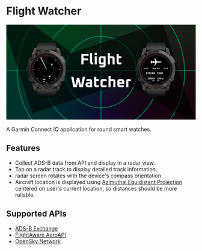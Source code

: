 # Flight Watcher

![hero image](/docs/hero-01.png)

A Garmin Connect IQ application for round smart watches.

## Features

- Collect ADS-B data from API and display in a radar view.
- Tap on a radar track to display detailed track information.
- radar screen rotates with the device's compass orientation.
- Aircraft location is displayed using [Azimuthal Equidistant Projection](https://en.wikipedia.org/wiki/Azimuthal_equidistant_projection) centered on user's current location, so distances should be more reliable.


## Supported APIs

- [ADS-B Exchange](https://www.adsbexchange.com)
- [FlightAware AeroAPI](https://www.flightaware.com/aeroapi/portal/documentation#get-/flights/search)
- [OpenSky Network](https://opensky-network.org/)

